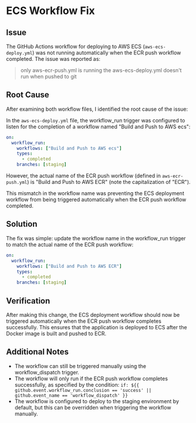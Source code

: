 # ECS Workflow Fix

## Issue
The GitHub Actions workflow for deploying to AWS ECS (`aws-ecs-deploy.yml`) was not running automatically when the ECR push workflow completed. The issue was reported as:

> only aws-ecr-push.yml is running the aws-ecs-deploy.yml doesn't run when pushed to git

## Root Cause
After examining both workflow files, I identified the root cause of the issue:

In the `aws-ecs-deploy.yml` file, the workflow_run trigger was configured to listen for the completion of a workflow named "Build and Push to AWS ecs":

```yaml
on:
  workflow_run:
    workflows: ["Build and Push to AWS ecs"]
    types:
      - completed
    branches: [staging]
```

However, the actual name of the ECR push workflow (defined in `aws-ecr-push.yml`) is "Build and Push to AWS ECR" (note the capitalization of "ECR").

This mismatch in the workflow name was preventing the ECS deployment workflow from being triggered automatically when the ECR push workflow completed.

## Solution
The fix was simple: update the workflow name in the workflow_run trigger to match the actual name of the ECR push workflow:

```yaml
on:
  workflow_run:
    workflows: ["Build and Push to AWS ECR"]
    types:
      - completed
    branches: [staging]
```

## Verification
After making this change, the ECS deployment workflow should now be triggered automatically when the ECR push workflow completes successfully. This ensures that the application is deployed to ECS after the Docker image is built and pushed to ECR.

## Additional Notes
- The workflow can still be triggered manually using the workflow_dispatch trigger.
- The workflow will only run if the ECR push workflow completes successfully, as specified by the condition: `if: ${{ github.event.workflow_run.conclusion == 'success' || github.event_name == 'workflow_dispatch' }}`
- The workflow is configured to deploy to the staging environment by default, but this can be overridden when triggering the workflow manually.